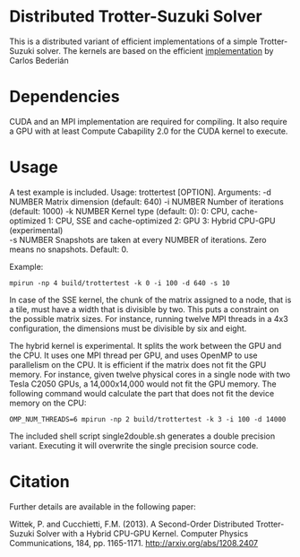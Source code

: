 Distributed Trotter-Suzuki Solver
==

This is a distributed variant of efficient implementations of a simple Trotter-Suzuki solver. The kernels are based on the efficient [implementation](https://bitbucket.org/zzzoom/trottersuzuki) by 
Carlos Bederián

Dependencies
==
CUDA and an MPI implementation are required for compiling. It also require a GPU with at least Compute Cabapility 2.0 for the CUDA kernel to execute.

Usage
==

A test example is included. Usage: trottertest [OPTION]. Arguments:
  -d NUMBER     Matrix dimension (default: 640)
  -i NUMBER     Number of iterations (default: 1000)
  -k NUMBER     Kernel type (default: 0): 
                   0: CPU, cache-optimized
                   1: CPU, SSE and cache-optimized
                   2: GPU
                   3: Hybrid CPU-GPU (experimental)                    
  -s NUMBER     Snapshots are taken at every NUMBER of iterations.
                Zero means no snapshots. Default: 0.

Example:

    mpirun -np 4 build/trottertest -k 0 -i 100 -d 640 -s 10

In case of the SSE kernel, the chunk of the matrix assigned to a node, that is a tile, must have a width that is divisible by two. This puts a constraint on the possible matrix sizes. For instance, running twelve MPI threads in a 4x3 configuration, the dimensions must be divisible by six and eight.

The hybrid kernel is experimental. It splits the work between the GPU and the CPU. It uses one MPI thread per GPU, and uses OpenMP to use parallelism on the CPU. It is efficient if the matrix does not fit the GPU memory. For instance, given twelve physical cores in a single node with two Tesla C2050 GPUs, a 14,000x14,000 would not fit the GPU memory. The following command would calculate the part that does not fit the device memory on the CPU:

    OMP_NUM_THREADS=6 mpirun -np 2 build/trottertest -k 3 -i 100 -d 14000

The included shell script single2double.sh generates a double precision variant. Executing it will overwrite the single precision source code.

Citation
==
Further details are available in the following paper:

Wittek, P. and Cucchietti, F.M. (2013). A Second-Order Distributed Trotter-Suzuki Solver with a Hybrid CPU-GPU Kernel. Computer Physics Communications, 184, pp. 1165-1171. http://arxiv.org/abs/1208.2407
